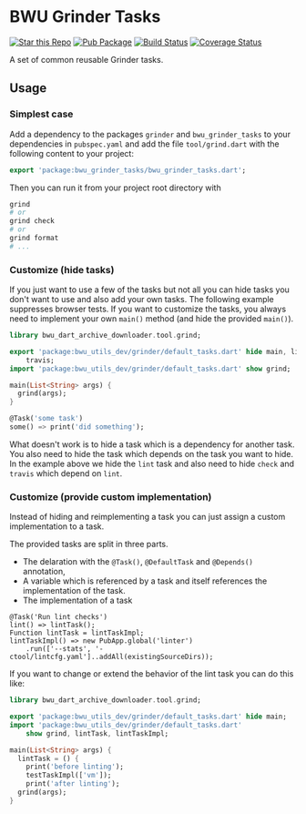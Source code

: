 # BWU Grinder Tasks

[![Star this Repo](https://img.shields.io/github/stars/bwu-dart/bwu_grinder_tasks.svg?style=flat)](https://github.com/bwu-dart/bwu_grinder_tasks)
[![Pub Package](https://img.shields.io/pub/v/bwu_grinder_tasks.svg?style=flat)](https://pub.dartlang.org/packages/bwu_grinder_tasks)
[![Build Status](https://travis-ci.org/bwu-dart/bwu_grinder_tasks.svg?branch=master)](https://travis-ci.org/bwu-dart/bwu_grinder_tasks)
[![Coverage Status](https://coveralls.io/repos/bwu-dart/bwu_grinder_tasks/badge.svg?branch=master)](https://coveralls.io/r/bwu-dart/bwu_grinder_tasks)

A set of common reusable Grinder tasks.

## Usage

### Simplest case

Add a dependency to the packages `grinder` and `bwu_grinder_tasks` to your
dependencies in `pubspec.yaml` and add the file `tool/grind.dart` with the 
following content to your project:

```Dart
export 'package:bwu_grinder_tasks/bwu_grinder_tasks.dart';
```

Then you can run it from your project root directory with
```sh
grind
# or
grind check
# or
grind format
# ...
```

### Customize (hide tasks)

If you just want to use a few of the tasks but not all you can hide tasks
you don't want to use and also add your own tasks. The following example 
suppresses browser tests. 
If you want to customize the tasks, you always need to implement your own 
`main()` method (and hide the provided `main()`).   

```Dart
library bwu_dart_archive_downloader.tool.grind;

export 'package:bwu_utils_dev/grinder/default_tasks.dart' hide main, lint, check, 
    travis;
import 'package:bwu_utils_dev/grinder/default_tasks.dart' show grind;

main(List<String> args) {
  grind(args);
}

@Task('some task')
some() => print('did something');

```

What doesn't work is to hide a task which is a dependency for another task. You 
also need to hide the task which depends on the task you want to hide.
In the example above we hide the `lint` task and also need to hide `check` and
`travis` which depend on `lint`.

### Customize (provide custom implementation)
 
Instead of hiding and reimplementing a task you can just assign a custom 
implementation to a task.

The provided tasks are split in three parts.
- The delaration with the `@Task()`, `@DefaultTask` and `@Depends()` annotation,
- A variable which is referenced by a task and itself references the 
implementation of the task.
- The implementation of a task 

```
@Task('Run lint checks')
lint() => lintTask();
Function lintTask = lintTaskImpl;
lintTaskImpl() => new PubApp.global('linter')
    .run(['--stats', '-ctool/lintcfg.yaml']..addAll(existingSourceDirs));
```

If you want to change or extend the behavior of the lint task you can do this 
like:

```Dart
library bwu_dart_archive_downloader.tool.grind;

export 'package:bwu_utils_dev/grinder/default_tasks.dart' hide main;
import 'package:bwu_utils_dev/grinder/default_tasks.dart'
    show grind, lintTask, lintTaskImpl;

main(List<String> args) {
  lintTask = () {
    print('before linting');
    testTaskImpl(['vm']);
    print('after linting');
  grind(args);
}

```
